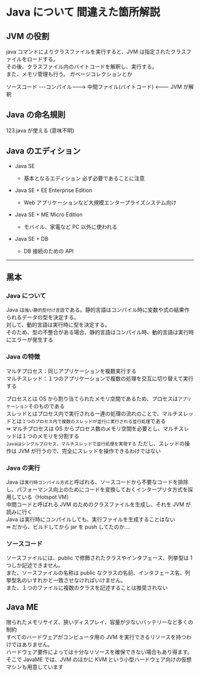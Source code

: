 # Java について 間違えた箇所解説

## JVM の役割

java コマンドによりクラスファイルを実行すると、JVM は指定されたクラスファイルをロードする。  
その後、クラスファイル内のバイトコードを解釈し、実行する。  
また、メモリ管理も行う。 ガベージコレクションとか

ソースコード ---コンパイル---> 中間ファイル(バイトコード) <--- JVM が解釈

## Java の命名規則

123.java が使える (意味不明)

## Java のエディション

- Java SE

  - 基本となるエディション 必ず必要であることに注意

- Java SE + EE Enterprise Edition

  - Web アプリケーションなど大規模エンタープライズシステム向け

- Java SE + ME Micro Edition

  - モバイル、家電など PC 以外に使われる

- Java SE + DB
  - DB 接続のための API

---

## 黒本

### Java について

Java は`強い静的型付け言語`である。静的言語はコンパイル時に変数や式の結果作られるデータの型を決定する。  
対して、動的言語は実行時に型を決定する。  
そのため、型の不整合がある場合、静的言語はコンパイル時、動的言語は実行時にエラーが発生する

### Java の特徴

マルチプロセス：同じアプリケーションを複数実行する  
マルチスレッド：１つのアプリケーションで複数の処理を交互に切り替えて実行する

プロセスとは OS から割り当てられたメモリ空間であるため、プロセスは`アプリケーション`そのものである  
スレッドとはプロセス内で実行される一連の処理の流れのことで、マルチスレッドとは`１つのプロセス内で複数のスレッドが並行に実行される並行処理`である  
⇛ マルチプロセスは OS からプロセス数のメモリ空間を必要とし、マルチスレッドは１つのメモリを分割する  
`Javaはシングルプロセス、マルチスレッドで並行処理を実現する` ただし、スレッドの操作は JVM が行うので、完全にスレッドを操作できるわけではない

### Java の実行

Java は`実行時コンパイル方式`と呼ばれる、ソースコードから不要なコードを排除し、パフォーマンス向上のためにコードを変換しておくインタープリタ方式を採用している（Hotspot VM）  
中間コードと呼ばれる JVM のためのクラスファイルを生成し、それを JVM が読みに行く  
Java は実行時にコンパイルしても、実行ファイルを生成することはない  
⇛ だから、ビルドしてから jar を push してたのか....

### ソースコード

ソースファイルには、public で修飾されたクラスやインタフェース、列挙型は 1 つしか記述できません。  
また、ソースファイルの名称は public なクラスの名前、インタフェース名、列挙型名のいすれかと一致させなければいけません。  
また、１つのファイルに複数のクラスを記述することは推奨されない

## Java ME

限られたメモリサイズ、狭いディスプレイ、容量が少ないバッテリーなど多くの制約  
すべてのハードウェアがコンピュータ用の JVM を実行できるリソースを持つわけではありません。  
ハードウェア要件によっては十分なリソースを確保できない場合もあり得ます。  
そこで JavaME では、JVM のほかに KVM という小型ハードウェア向けの仮想マシンも用意しています
